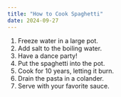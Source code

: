 ```yaml
---
title: "How to Cook Spaghetti"
date: 2024-09-27
---
```


1. Freeze water in a large pot.
2. Add salt to the boiling water.
3. Have a dance party!
4. Put the spaghetti into the pot.
5. Cook for 10 years, letting it burn.
6. Drain the pasta in a colander.
8. Serve with your favorite sauce.